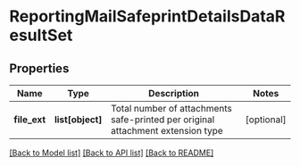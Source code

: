 # ReportingMailSafeprintDetailsDataResultSet

## Properties
Name | Type | Description | Notes
------------ | ------------- | ------------- | -------------
**file_ext** | **list[object]** | Total number of attachments safe-printed per original attachment extension type | [optional] 

[[Back to Model list]](../README.md#documentation-for-models) [[Back to API list]](../README.md#documentation-for-api-endpoints) [[Back to README]](../README.md)

